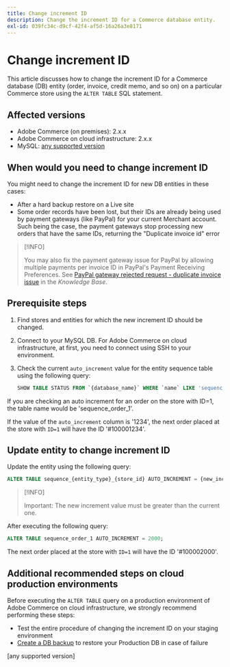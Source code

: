 ```yaml
---
title: Change increment ID
description: Change the increment ID for a Commerce database entity.
exl-id: 039fc34c-d9cf-42f4-af5d-16a26a3e8171
---
```

# Change increment ID

This article discusses how to change the increment ID for a Commerce database (DB) entity (order, invoice, credit memo, and so on) on a particular Commerce store using the `ALTER TABLE` SQL statement.

## Affected versions

- Adobe Commerce (on premises): 2.x.x
- Adobe Commerce on cloud infrastructure: 2.x.x
- MySQL: [any supported version](../../installation/prerequisites/database/mysql.md)

## When would you need to change increment ID

You might need to change the increment ID for new DB entities in these cases:

- After a hard backup restore on a Live site
- Some order records have been lost, but their IDs are already being used by payment gateways (like PayPal) for your current Merchant account. Such being the case, the payment gateways stop processing new orders that have the same IDs, returning the "Duplicate invoice id" error

>[!INFO]
>
>You may also fix the payment gateway issue for PayPal by allowing multiple payments per invoice ID in PayPal's Payment Receiving Preferences. See [PayPal gateway rejected request - duplicate invoice issue][] in the _Knowledge Base_.

## Prerequisite steps

1. Find stores and entities for which the new increment ID should be changed.
1. Connect to your MySQL DB.
   For Adobe Commerce on cloud infrastructure, at first, you need to connect using SSH to your environment.
1. Check the current `auto_increment` value for the entity sequence table using the following query:

   ```sql
   SHOW TABLE STATUS FROM `{database_name}` WHERE `name` LIKE 'sequence_{entity_type}_{store_id}';
   ```

If you are checking an auto increment for an order on the store with ID=1, the table name would be 'sequence_order_1'.

If the value of the `auto_increment` column is '1234', the next order placed at the store with `ID=1` will have the ID '#100001234'.

## Update entity to change increment ID

Update the entity using the following query:

```sql
ALTER TABLE sequence_{entity_type}_{store_id} AUTO_INCREMENT = {new_increment_value};
```

>[!INFO]
>
>Important: The new increment value must be greater than the current one.

After executing the following query:

```sql
ALTER TABLE sequence_order_1 AUTO_INCREMENT = 2000;
```

The next order placed at the store with `ID=1` will have the ID '#100002000'.

## Additional recommended steps on cloud production environments

Before executing the `ALTER TABLE` query on a production environment of Adobe Commerce on cloud infrastructure, we strongly recommend performing these steps:

-  Test the entire procedure of changing the increment ID on your staging environment
-  [Create a DB backup][] to restore your Production DB in case of failure

<!-- Link Definitions -->

[PayPal gateway rejected request - duplicate invoice issue]: https://support.magento.com/hc/en-us/articles/115002457473
[Create a DB backup]: https://support.magento.com/hc/en-us/articles/360003254334
[any supported version]
